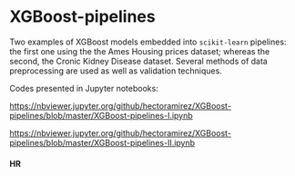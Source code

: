 # XGBoost-pipelines

Two examples of XGBoost models embedded into <code>scikit-learn</code> pipelines: the first one using the the Ames Housing prices dataset; whereas the second, the Cronic Kidney Disease dataset. Several methods of data preprocessing are used as well as validation techniques.

Codes presented in Jupyter notebooks:

https://nbviewer.jupyter.org/github/hectoramirez/XGBoost-pipelines/blob/master/XGBoost-pipelines-I.ipynb

https://nbviewer.jupyter.org/github/hectoramirez/XGBoost-pipelines/blob/master/XGBoost-pipelines-II.ipynb




#### HR
